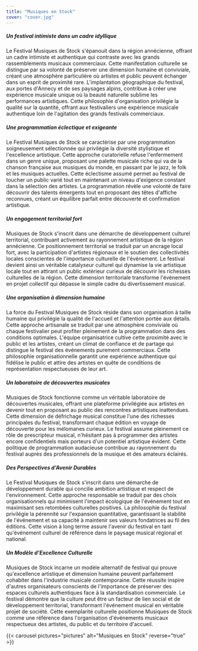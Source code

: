 ```yaml
---
title: "Musiques en Stock"
cover: "cover.jpg"
---
```


##### Un festival intimiste dans un cadre idyllique

Le Festival Musiques de Stock s'épanouit dans la région annécienne, offrant un cadre intimiste et authentique qui
contraste avec les grands rassemblements musicaux commerciaux. Cette manifestation culturelle se distingue par sa
volonté de préserver une dimension humaine et conviviale, créant une atmosphère particulière où artistes et public
peuvent échanger dans un esprit de proximité rare. L'implantation géographique du festival, aux portes d'Annecy et de
ses paysages alpins, contribue à créer une expérience musicale unique où la beauté naturelle sublime les performances
artistiques. Cette philosophie d'organisation privilégie la qualité sur la quantité, offrant aux festivaliers une
expérience musicale authentique loin de l'agitation des grands festivals commerciaux.

##### Une programmation éclectique et exigeante

Le Festival Musiques de Stock se caractérise par une programmation soigneusement sélectionnée qui privilégie la
diversité stylistique et l'excellence artistique. Cette approche curatorielle refuse l'enfermement dans un genre unique,
proposant une palette musicale riche qui va de la chanson française aux musiques du monde, en passant par le jazz, le
folk et les musiques actuelles. Cette éclectisme assumé permet au festival de toucher un public varié tout en maintenant
un niveau d'exigence constant dans la sélection des artistes. La programmation révèle une volonté de faire découvrir des
talents émergents tout en proposant des têtes d'affiche reconnues, créant un équilibre parfait entre découverte et
confirmation artistique.

##### Un engagement territorial fort

Musiques de Stock s'inscrit dans une démarche de développement culturel territorial, contribuant activement au
rayonnement artistique de la région annécienne. Ce positionnement territorial se traduit par un ancrage local fort, avec
la participation d'artistes régionaux et le soutien des collectivités locales conscientes de l'importance culturelle de
l'événement. Le festival devient ainsi un véritable catalyseur culturel qui dynamise la vie artistique locale tout en
attirant un public extérieur curieux de découvrir les richesses culturelles de la région. Cette dimension territoriale
transforme l'événement en projet collectif qui dépasse le simple cadre du divertissement musical.

##### Une organisation à dimension humaine

La force du Festival Musiques de Stock réside dans son organisation à taille humaine qui privilégie la qualité de
l'accueil et l'attention portée aux détails. Cette approche artisanale se traduit par une atmosphère conviviale où
chaque festivalier peut profiter pleinement de la programmation dans des conditions optimales. L'équipe organisatrice
cultive cette proximité avec le public et les artistes, créant un climat de confiance et de partage qui distingue le
festival des événements purement commerciaux. Cette philosophie organisationnelle garantit une expérience authentique
qui fidélise le public et attire des artistes en quête de conditions de représentation respectueuses de leur art.

##### Un laboratoire de découvertes musicales

Musiques de Stock fonctionne comme un véritable laboratoire de découvertes musicales, offrant une plateforme privilégiée
aux artistes en devenir tout en proposant au public des rencontres artistiques inattendues. Cette dimension de
défrichage musical constitue l'une des richesses principales du festival, transformant chaque édition en voyage de
découverte pour les mélomanes curieux. Le festival assume pleinement ce rôle de prescripteur musical, n'hésitant pas à
programmer des artistes encore confidentiels mais porteurs d'un potentiel artistique évident. Cette politique de
programmation audacieuse contribue au rayonnement du festival auprès des professionnels de la musique et des amateurs
éclairés.

##### Des Perspectives d'Avenir Durables

Le Festival Musiques de Stock s'inscrit dans une démarche de développement durable qui concilie ambition artistique et
respect de l'environnement. Cette approche responsable se traduit par des choix organisationnels qui minimisent l'impact
écologique de l'événement tout en maximisant ses retombées culturelles positives. La philosophie du festival privilégie
la pérennité sur l'expansion quantitative, garantissant la stabilité de l'événement et sa capacité à maintenir ses
valeurs fondatrices au fil des éditions. Cette vision à long terme assure l'avenir du festival en tant qu'événement
culturel de référence dans le paysage musical régional et national.

##### Un Modèle d'Excellence Culturelle

Musiques de Stock incarne un modèle alternatif de festival qui prouve qu'excellence artistique et dimension humaine
peuvent parfaitement cohabiter dans l'industrie musicale contemporaine. Cette réussite inspire d'autres organisateurs
conscients de l'importance de préserver des espaces culturels authentiques face à la standardisation commerciale. Le
festival démontre que la culture peut être un facteur de lien social et de développement territorial, transformant
l'événement musical en véritable projet de société. Cette exemplarité culturelle positionne Musiques de Stock comme une
référence dans l'organisation d'événements musicaux respectueux des artistes, du public et du territoire d'accueil.


{{< carousel pictures="pictures" alt="Musiques en Stock" reverse="true" >}}
